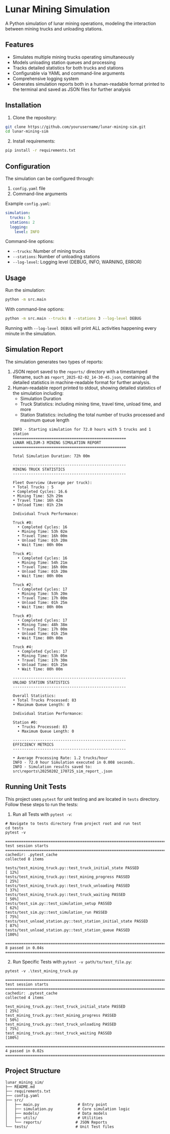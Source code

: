 # Lunar Mining Simulation

A Python simulation of lunar mining operations, modeling the interaction between mining trucks and unloading stations.

## Features

- Simulates multiple mining trucks operating simultaneously
- Models unloading station queues and processing
- Tracks detailed statistics for both trucks and stations
- Configurable via YAML and command-line arguments
- Comprehensive logging system
- Generates simulation reports both in a human-readable format printed to the terminal and saved as JSON files for further analysis

## Installation

1. Clone the repository:
```bash
git clone https://github.com/yourusername/lunar-mining-sim.git
cd lunar-mining-sim
```

2. Install requirements:
```bash
pip install -r requirements.txt
```

## Configuration

The simulation can be configured through:
1. `config.yaml` file
2. Command-line arguments

Example `config.yaml`:
```yaml
simulation:
  trucks: 5
  stations: 2
  logging:
    level: INFO
```

Command-line options:
- `--trucks`: Number of mining trucks
- `--stations`: Number of unloading stations
- `--log-level`: Logging level (DEBUG, INFO, WARNING, ERROR)

## Usage

Run the simulation:
```bash
python -m src.main
```

With command-line options:
```bash
python -m src.main --trucks 8 --stations 3 --log-level DEBUG
```

Running with `--log-level DEBUG` will print ALL activities happening every minute in the simulation.

## Simulation Report
The simulation generates two types of reports:
1. JSON report saved to the `reports/` directory with a timestamped filename, such as `report_2025-02-02_14-30-45.json`, containing all the detailed statistics in machine-readable format for further analysis.
2. Human-readable report printed to stdout, showing detailed statistics of the simulation including:
   - Simulation Duration
   - Truck Statistics: including mining time, travel time, unload time, and more
   - Station Statistics: including the total number of trucks processed and maximum queue length
    ```
   INFO - Starting simulation for 72.0 hours with 5 trucks and 1 station
    ==================================================
    LUNAR HELIUM-3 MINING SIMULATION REPORT
    ==================================================
    
    Total Simulation Duration: 72h 00m
    
    --------------------------------------------------
    MINING TRUCK STATISTICS
    --------------------------------------------------
    
    Fleet Overview (Average per truck):
    • Total Trucks : 5
    • Completed Cycles: 16.6
    • Mining Time: 52h 29m
    • Travel Time: 16h 42m
    • Unload Time: 01h 23m
    
    Individual Truck Performance:
    
    Truck #0:
      • Completed Cycles: 16
      • Mining Time: 53h 02m
      • Travel Time: 16h 00m
      • Unload Time: 01h 20m
      • Wait Time: 00h 00m
    
    Truck #1:
      • Completed Cycles: 16
      • Mining Time: 54h 21m
      • Travel Time: 16h 00m
      • Unload Time: 01h 20m
      • Wait Time: 00h 00m
    
    Truck #2:
      • Completed Cycles: 17
      • Mining Time: 53h 20m
      • Travel Time: 17h 00m
      • Unload Time: 01h 25m
      • Wait Time: 00h 00m
    
    Truck #3:
      • Completed Cycles: 17
      • Mining Time: 48h 38m
      • Travel Time: 17h 00m
      • Unload Time: 01h 25m
      • Wait Time: 00h 00m
    
    Truck #4:
      • Completed Cycles: 17
      • Mining Time: 53h 05m
      • Travel Time: 17h 30m
      • Unload Time: 01h 25m
      • Wait Time: 00h 00m
    
    --------------------------------------------------
    UNLOAD STATION STATISTICS
    --------------------------------------------------
    
    Overall Statistics:
    • Total Trucks Processed: 83
    • Maximum Queue Length: 0
    
    Individual Station Performance:
    
    Station #0:
      • Trucks Processed: 83
      • Maximum Queue Length: 0
    
    --------------------------------------------------
    EFFICIENCY METRICS
    --------------------------------------------------
    
    • Average Processing Rate: 1.2 trucks/hour
    INFO - 72.0 hour Simulation executed in 0.008 seconds.
    INFO - Simulation results saved to: src\reports\20250202_170725_sim_report_.json

   ```
## Running Unit Tests
This project uses `pytest` for unit testing and are located in `tests` directory. Follow these steps to run the tests:
1. Run all Tests with `pytest -v`:
```commandline
# Navigate to tests directory from project root and run test
cd tests
pytest -v

=============================================================================================================================================== test session starts ===============================================================================================================================================
cachedir: .pytest_cache
collected 8 items                                                                                                                                                                                                                                                                                                   

tests/test_mining_truck.py::test_truck_initial_state PASSED                                                                                                                                                                                                                                                  [ 12%] 
tests/test_mining_truck.py::test_mining_progress PASSED                                                                                                                                                                                                                                                      [ 25%] 
tests/test_mining_truck.py::test_truck_unloading PASSED                                                                                                                                                                                                                                                      [ 37%] 
tests/test_mining_truck.py::test_truck_waiting PASSED                                                                                                                                                                                                                                                        [ 50%] 
tests/test_sim.py::test_simulation_setup PASSED                                                                                                                                                                                                                                                              [ 62%] 
tests/test_sim.py::test_simulation_run PASSED                                                                                                                                                                                                                                                                [ 75%] 
tests/test_unload_station.py::test_station_initial_state PASSED                                                                                                                                                                                                                                              [ 87%] 
tests/test_unload_station.py::test_station_queue PASSED                                                                                                                                                                                                                                                      [100%] 

================================================================================================================================================ 8 passed in 0.04s ================================================================================================================================================ 
```
2. Run Specific Tests with `pytest -v path/to/test_file.py`:
```commandline
pytest -v .\test_mining_truck.py

=============================================================================================================================================== test session starts ===============================================================================================================================================
cachedir: .pytest_cache
collected 4 items

test_mining_truck.py::test_truck_initial_state PASSED                                                                                                                                                                                                                                                        [ 25%] 
test_mining_truck.py::test_mining_progress PASSED                                                                                                                                                                                                                                                            [ 50%] 
test_mining_truck.py::test_truck_unloading PASSED                                                                                                                                                                                                                                                            [ 75%] 
test_mining_truck.py::test_truck_waiting PASSED                                                                                                                                                                                                                                                              [100%] 

================================================================================================================================================ 4 passed in 0.02s ================================================================================================================================================ 

```

## Project Structure

```
lunar_mining_sim/
├── README.md
├── requirements.txt
├── config.yaml
├── src/
│   ├── main.py                 # Entry point
│   ├── simulation.py           # Core simulation logic
│   ├── models/                 # Data models
│   ├── utils/                  # Utilities
│   └── reports/               # JSON Reports
└── tests/                     # Unit Test files
```